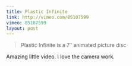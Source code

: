 ```yaml
---
title: Plastic Infinite
link: http://vimeo.com/85107599
vimeo: 85107599
layout: post
---
```


> Plastic Infinite is a 7&Prime; animated picture disc

Amazing little video. I love the camera work.
